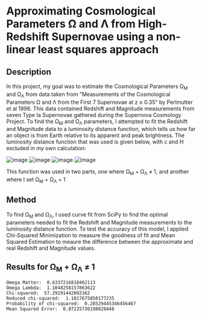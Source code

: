 # Approximating Cosmological Parameters Ω and Λ from High-Redshift Supernovae using a non-linear least squares approach 
## Description
In this project, my goal was to estimate the Cosmological Parameters Ω<sub>M</sub> and Ω<sub>Λ</sub> from data taken from "Measurements of the Cosmological Parameters Ω and Λ from the First 7 Supernovae at z ≥ 0.35" by Perlmutter et al 1996. This data contained Redshift and Magnitude measurements from seven Type Ia Supernovae gathered during the Supernova Cosmology Project. To find the Ω<sub>M</sub> and Ω<sub>Λ</sub> parameters, I attempted to fit the Redshift and Magnitude data to a luminosity distance function, which tells us how far an object is from Earth relative to its apparent and peak brightness. The luminosity distance function that was used is given below, with c and H excluded in my own calculation: 
 
 ![image](https://user-images.githubusercontent.com/113722000/190884664-7e52473d-dd30-447d-bef9-97b02b875887.png)
 ![image](https://user-images.githubusercontent.com/113722000/190884297-2c78b0b8-af37-4de6-93b9-2f8270c6f51c.png)
 ![image](https://user-images.githubusercontent.com/113722000/190884412-f234c0c4-e7a1-4dac-8ac8-3d1d6a33987e.png)
 ![image](https://user-images.githubusercontent.com/113722000/190884427-2c551f1c-9a95-48ef-9246-bc6647b90a38.png)
 
This function was used in two parts, one where Ω<sub>M</sub> + Ω<sub>Λ</sub> ≠ 1, and another where I set Ω<sub>M</sub> + Ω<sub>Λ</sub> = 1

## Method  
To find Ω<sub>M</sub> and Ω<sub>Λ</sub>, I used curve fit from SciPy to find the optimal parameters needed to fit the Redshift and Magnitude measurements to the luminosity distance function. To test the accuracy of this model, I applied Chi-Squared Minimization to measure the goodness of fit and Mean Squared Estimation to meaure the difference between the approximate and real Redshift and Magnitude values. 



## Results for Ω<sub>M</sub> + Ω<sub>Λ</sub> ≠ 1
```
Omega Matter:  0.6337216810462113
Omega Lambda:  1.1048258157863622
Chi-squared:  57.29191442092162
Reduced chi-squared:  1.1017675850177235
Probability of chi-squared:  0.28529445346456467
Mean Squared Error:  0.07225730198828448

```
